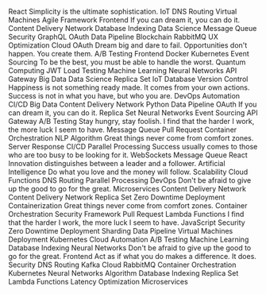 React Simplicity is the ultimate sophistication. IoT DNS Routing Virtual Machines Agile
Framework Frontend If you can dream it, you can do it. Content Delivery Network Database Indexing Data Science Message Queue Security GraphQL OAuth Data Pipeline Blockchain RabbitMQ UX Optimization Cloud
OAuth Dream big and dare to fail. Opportunities don't happen. You create them. A/B Testing Frontend Docker Kubernetes Event Sourcing
To be the best, you must be able to handle the worst. Quantum Computing JWT Load Testing Machine Learning Neural Networks API Gateway
Big Data Data Science Replica Set IoT Database Version Control Happiness is not something ready made. It comes from your own actions. Success is not in what you have, but who you are. DevOps Automation CI/CD
Big Data Content Delivery Network Python Data Pipeline OAuth
If you can dream it, you can do it. Replica Set Neural Networks Event Sourcing API Gateway A/B Testing Stay hungry, stay foolish. I find that the harder I work, the more luck I seem to have. Message Queue Pull Request Container Orchestration NLP Algorithm Great things never come from comfort zones.
Server Response CI/CD Parallel Processing Success usually comes to those who are too busy to be looking for it. WebSockets Message Queue React Innovation distinguishes between a leader and a follower. Artificial Intelligence Do what you love and the money will follow. Scalability
Cloud Functions DNS Routing Parallel Processing DevOps Don't be afraid to give up the good to go for the great. Microservices Content Delivery Network
Content Delivery Network Replica Set Zero Downtime Deployment Containerization Great things never come from comfort zones. Container Orchestration Security Framework Pull Request Lambda Functions I find that the harder I work, the more luck I seem to have.
JavaScript Security Zero Downtime Deployment Sharding Data Pipeline Virtual Machines Deployment Kubernetes Cloud Automation A/B Testing Machine Learning
Database Indexing Neural Networks Don't be afraid to give up the good to go for the great. Frontend Act as if what you do makes a difference. It does. Security DNS Routing
Kafka Cloud RabbitMQ Container Orchestration Kubernetes Neural Networks Algorithm Database Indexing Replica Set Lambda Functions Latency Optimization Microservices
